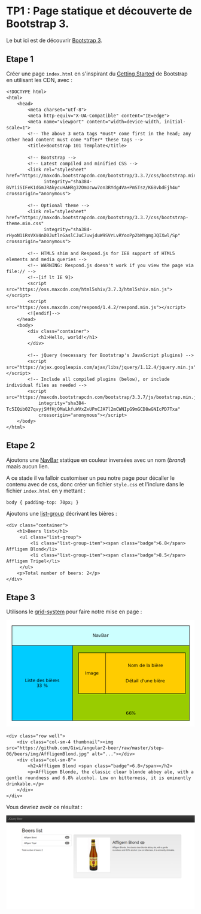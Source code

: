 # TP1 : Page statique et découverte de Bootstrap 3.

Le but ici est de découvrir [Bootstrap 3](http://getbootstrap.com/).

## Etape 1

Créer une page `index.html` en s'inspirant du [Getting Started](http://getbootstrap.com/getting-started/) de Bootstrap
en utilisant les CDN, avec :

    <!DOCTYPE html>
    <html>
        <head>
            <meta charset="utf-8">
            <meta http-equiv="X-UA-Compatible" content="IE=edge">
            <meta name="viewport" content="width=device-width, initial-scale=1">
            <!-- The above 3 meta tags *must* come first in the head; any other head content must come *after* these tags -->
            <title>Bootstrap 101 Template</title>

            <!-- Bootstrap -->
            <!-- Latest compiled and minified CSS -->
            <link rel="stylesheet" href="https://maxcdn.bootstrapcdn.com/bootstrap/3.3.7/css/bootstrap.min.css"
                  integrity="sha384-BVYiiSIFeK1dGmJRAkycuHAHRg32OmUcww7on3RYdg4Va+PmSTsz/K68vbdEjh4u" crossorigin="anonymous">

            <!-- Optional theme -->
            <link rel="stylesheet" href="https://maxcdn.bootstrapcdn.com/bootstrap/3.3.7/css/bootstrap-theme.min.css"
                  integrity="sha384-rHyoN1iRsVXV4nD0JutlnGaslCJuC7uwjduW9SVrLvRYooPp2bWYgmgJQIXwl/Sp" crossorigin="anonymous">

            <!-- HTML5 shim and Respond.js for IE8 support of HTML5 elements and media queries -->
            <!-- WARNING: Respond.js doesn't work if you view the page via file:// -->
            <!--[if lt IE 9]>
            <script src="https://oss.maxcdn.com/html5shiv/3.7.3/html5shiv.min.js"></script>
            <script src="https://oss.maxcdn.com/respond/1.4.2/respond.min.js"></script>
            <![endif]-->
        </head>
        <body>
            <div class="container">
                <h1>Hello, world!</h1>
            </div>

            <!-- jQuery (necessary for Bootstrap's JavaScript plugins) -->
            <script src="https://ajax.googleapis.com/ajax/libs/jquery/1.12.4/jquery.min.js"></script>
            <!-- Include all compiled plugins (below), or include individual files as needed -->
            <script src="https://maxcdn.bootstrapcdn.com/bootstrap/3.3.7/js/bootstrap.min.js"
                integrity="sha384-Tc5IQib027qvyjSMfHjOMaLkfuWVxZxUPnCJA7l2mCWNIpG9mGCD8wGNIcPD7Txa"
                crossorigin="anonymous"></script>
        </body>
    </html>

## Etape 2

Ajoutons une [NavBar](http://getbootstrap.com/components/#navbar-fixed-top) statique
en couleur inversées avec un nom (*brand*) maais aucun lien.

A ce stade il va falloir customiser un peu notre page pour décaller le contenu avec de css, donc créer un fichier `style.css` et l'inclure dans le fichier `index.html` en y mettant :

    body { padding-top: 70px; }

Ajoutons une [list-group](http://getbootstrap.com/components/#list-group) décrivant les bières :

    <div class="container">
        <h1>Beers list</h1>
         <ul class="list-group">
             <li class="list-group-item"><span class="badge">6.8</span> Affligem Blond</li>
             <li class="list-group-item"><span class="badge">8.5</span> Affligem Tripel</li>
         </ul>
        <p>Total number of beers: 2</p>
    </div>

## Etape 3

Utilisons le [grid-system](http://getbootstrap.com/css/#grid) pour faire notre mise en page :

![Screenshot](../assets/asset01.png)


    <div class="row well">
        <div class="col-sm-4 thumbnail"><img src="https://github.com/Giwi/angular2-beer/raw/master/step-06/beers/img/AffligemBlond.jpg" alt="..."></div>
        <div class="col-sm-8">
            <h2>Affligem Blond <span class="badge">6.8</span></h2>
            <p>Affligem Blonde, the classic clear blonde abbey ale, with a gentle roundness and 6.8% alcohol. Low on bitterness, it is eminently drinkable.</p>
        </div>
    </div>


Vous devriez avoir ce résultat :

![Screenshot](../assets/asset02.png)
